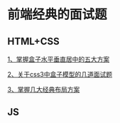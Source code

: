 # 前端经典的面试题
## HTML+CSS
[1、掌握盒子水平垂直居中的五大方案](./html+css/node/掌握盒子水平垂直居中的五大方案.md)

[2、关于css3中盒子模型的几道面试题](./html+css/node/关于css3中盒子模型的几道面试题.md)

[3、掌握几大经典布局方案](./html+css/node/掌握几大经典布局方案.md)
## JS
